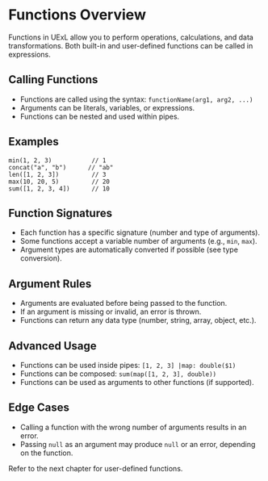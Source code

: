 # Functions Overview

Functions in UExL allow you to perform operations, calculations, and data transformations. Both built-in and user-defined functions can be called in expressions.

## Calling Functions
- Functions are called using the syntax: `functionName(arg1, arg2, ...)`
- Arguments can be literals, variables, or expressions.
- Functions can be nested and used within pipes.

## Examples
```
min(1, 2, 3)           // 1
concat("a", "b")      // "ab"
len([1, 2, 3])         // 3
max(10, 20, 5)         // 20
sum([1, 2, 3, 4])      // 10
```

## Function Signatures
- Each function has a specific signature (number and type of arguments).
- Some functions accept a variable number of arguments (e.g., `min`, `max`).
- Argument types are automatically converted if possible (see type conversion).

## Argument Rules
- Arguments are evaluated before being passed to the function.
- If an argument is missing or invalid, an error is thrown.
- Functions can return any data type (number, string, array, object, etc.).

## Advanced Usage
- Functions can be used inside pipes:
  `[1, 2, 3] |map: double($1)`
- Functions can be composed:
  `sum(map([1, 2, 3], double))`
- Functions can be used as arguments to other functions (if supported).

## Edge Cases
- Calling a function with the wrong number of arguments results in an error.
- Passing `null` as an argument may produce `null` or an error, depending on the function.

Refer to the next chapter for user-defined functions.